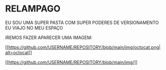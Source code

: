 # RELAMPAGO
EU SOU UMA SUPER PASTA COM SUPER PODERES DE VERSIONAMENTO EU VIAJO NO MEU ESPAÇO

IREMOS FAZER APARECER UMA IMAGEM:

[[https://github.com/USERNAME/REPOSITORY/blob/main/img/octocat.png|alt=octocat]]

[[https://github.com/USERNAME/REPOSITORY/blob/main/img/]]
